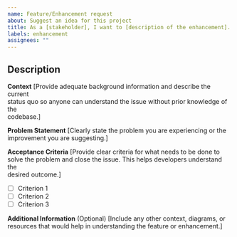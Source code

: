 ```yaml
---  
name: Feature/Enhancement request  
about: Suggest an idea for this project  
title: As a [stakeholder], I want to [description of the enhancement].  
labels: enhancement  
assignees: ""  
---  
```


## Description  

**Context**
[Provide adequate background information and describe the current  
status quo so anyone can understand the issue without prior knowledge of the  
codebase.]  

**Problem Statement**
[Clearly state the problem you are experiencing or the  
improvement you are suggesting.]  

**Acceptance Criteria**
[Provide clear criteria for what needs to be done to  
solve the problem and close the issue. This helps developers understand the  
desired outcome.]  

- [ ] Criterion 1  
- [ ] Criterion 2  
- [ ] Criterion 3  

**Additional Information** (Optional)
[Include any other context, diagrams, or  
resources that would help in understanding the feature or enhancement.]  
